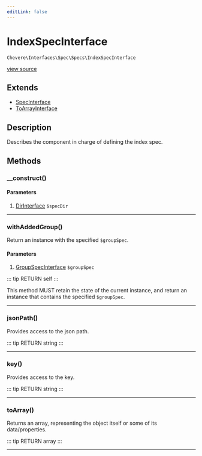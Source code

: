 ```yaml
---
editLink: false
---
```


# IndexSpecInterface

`Chevere\Interfaces\Spec\Specs\IndexSpecInterface`

[view source](https://github.com/chevere/chevere/blob/master/src/Chevere/Interfaces/Spec/Specs/IndexSpecInterface.php)

## Extends

- [SpecInterface](../SpecInterface.md)
- [ToArrayInterface](../../To/ToArrayInterface.md)

## Description

Describes the component in charge of defining the index spec.

## Methods

### __construct()

#### Parameters

1. [DirInterface](../../Filesystem/DirInterface.md) `$specDir`

---

### withAddedGroup()

Return an instance with the specified `$groupSpec`.

#### Parameters

1. [GroupSpecInterface](./GroupSpecInterface.md) `$groupSpec`

::: tip RETURN
self
:::

This method MUST retain the state of the current instance, and return
an instance that contains the specified `$groupSpec`.

---

### jsonPath()

Provides access to the json path.

::: tip RETURN
string
:::

---

### key()

Provides access to the key.

::: tip RETURN
string
:::

---

### toArray()

Returns an array, representing the object itself or some of its data/properties.

::: tip RETURN
array
:::

---
